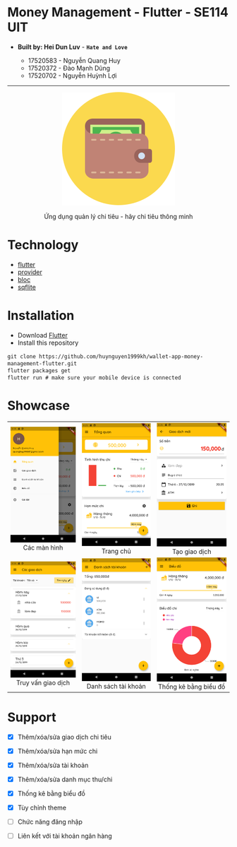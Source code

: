 # Money Management - Flutter - SE114 UIT

* __Built by: Hei Dun Luv__ - __`Hate and Love`__ 
  
    * 17520583 - Nguyễn Quang Huy
    * 17520372 - Đào Mạnh Dũng
    * 17520702 - Nguyễn Huỳnh Lợi  
---
<p align="center"> <img src ="./assets/logo.png" /> </p>
<p align="center"> Ứng dụng quản lý chi tiêu - hãy chi tiêu thông minh </p>


# Technology

- [flutter](https://flutter.dev/)
- [provider](https://pub.dev/packages/provider)
- [bloc](https://pub.dev/packages/bloc)
- [sqflite](https://pub.dev/packages/sqflite)


# Installation

- Download [Flutter](https://flutter.dev/docs/get-started/install)
- Install this repository
```
git clone https://github.com/huynguyen1999kh/wallet-app-money-management-flutter.git 
flutter packages get
flutter run # make sure your mobile device is connected
```


# Showcase

||||
|:---:|:---:|:---:|
|![drawer]<br>Các màn hình|![tong-quan]<br>Trang chủ|![tao-giao-dich]<br>Tạo giao dịch|
|![lich-su-giao-dich]<br>Truy vấn giao dịch|![tai-khoan]<br>Danh sách tài khoản|![bieu-do]<br>Thống kê bằng biểu đồ|


# Support 

 - [x] Thêm/xóa/sửa giao dịch chi tiêu
 - [x] Thêm/xóa/sửa hạn mức chi
 - [x] Thêm/xóa/sửa tài khoản
 - [x] Thêm/xóa/sửa danh mục thu/chi
 - [x] Thống kê bằng biểu đồ
 - [x] Tùy chỉnh theme
 - [ ] Chức năng đăng nhập
 - [ ] Liên kết với tài khoản ngân hàng


[bieu-do]: ./assets/showcase/bieu-do.png
[drawer]: ./assets/showcase/drawer.png
[lich-su-giao-dich]: ./assets/showcase/lich-su-giao-dich.png
[tai-khoan]: ./assets/showcase/tai-khoan.png
[tao-giao-dich]: ./assets/showcase/tao-giao-dich.png
[tong-quan]: ./assets/showcase/tong-quan.png
